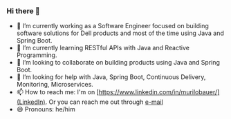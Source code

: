### Hi there 👋

- 🔭 I’m currently working as a Software Engineer focused on building software solutions for Dell products and most of the time using Java and Spring Boot.
- 🌱 I’m currently learning RESTful APIs with Java and Reactive Programming.
- 👯 I’m looking to collaborate on building products using Java and Spring Boot.
- 🤔 I’m looking for help with Java, Spring Boot, Continuous Delivery, Monitoring, Microservices.
- 📫 How to reach me: I'm on [https://www.linkedin.com/in/murilobauer/](LinkedIn). Or you can reach me out through [e-mail](mailto:murilobauerc@gmail.com)
- 😄 Pronouns: he/him
